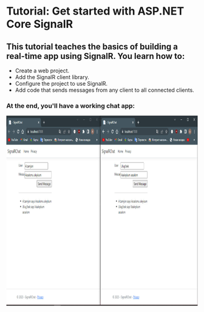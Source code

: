 # Tutorial: Get started with ASP.NET Core SignalR

<h2>This tutorial teaches the basics of building a real-time app using SignalR. You learn how to:</h2>
<ul>
    <li>Create a web project.</li>
    <li>Add the SignalR client library.</li>
    <li>Configure the project to use SignalR.</li>
    <li>Add code that sends messages from any client to all connected clients.</li>
</ul>
<h3>At the end, you'll have a working chat app:</h3>
<img src="https://github.com/ulugbekivich/SignalRChat-Demo/blob/main/assets/exemple.jpg" height="500">